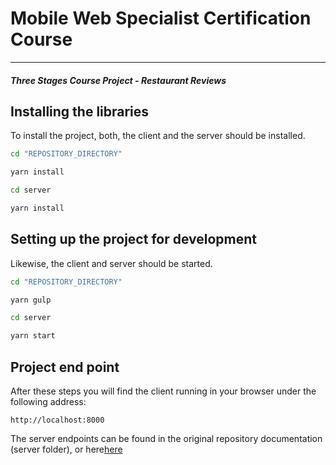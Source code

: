 # Mobile Web Specialist Certification Course
---
#### _Three Stages Course Project - Restaurant Reviews_

## Installing the libraries

To install the project, both, the client and the server should be installed. 

``` sh
cd "REPOSITORY_DIRECTORY"

yarn install

cd server

yarn install 
```

## Setting up the project for development

Likewise, the client and server should be started.

``` sh
cd "REPOSITORY_DIRECTORY"

yarn gulp

cd server

yarn start
```

## Project end point

After these steps you will find the client running in your browser under the following address:

```
http://localhost:8000
```

The server endpoints can be found in the original repository documentation (server folder), or here[here](https://www.google.com)
